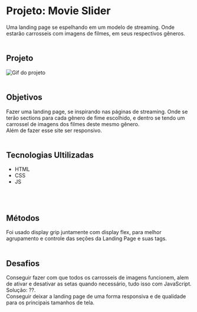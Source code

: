 # Projeto: Movie Slider
Uma landing page se espelhando em um modelo de streaming.
Onde estarão carrosseis com imagens de filmes, em seus respectivos gêneros.
<br>
<br>

## Projeto
<img src='' alt='Gif do projeto'>
<br>
<br>

## Objetivos
Fazer uma landing page, se inspirando nas páginas de streaming. Onde se terão sections para cada gênero de fime escolhido, e dentro se tendo um carrossel de imagens dos filmes deste mesmo gênero. <br> 
Além de fazer esse site ser responsivo.
<br>
<br>

## Tecnologias Ultilizadas
- HTML
- CSS
- JS
<br>
<br>

## Métodos
Foi usado display grip juntamente com display flex, para melhor agrupamento e controle das seções da Landing Page e suas tags.
<br>
<br>

## Desafios
Conseguir fazer com que todos os carrosseis de imagens funcionem, alem de ativar e desativar as setas quando necessário, tudo isso com JavaScript. <br>
Solução: ??. <br>
Conseguir deixar a landing page de uma forma responsiva e de qualidade para os principais tamanhos de tela.
